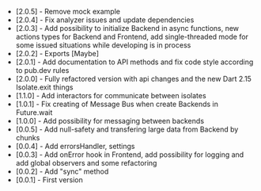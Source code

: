 - [2.0.5] - Remove mock example
- [2.0.4] - Fix analyzer issues and update dependencies
- [2.0.3] - Add possibility to initialize Backend in async functions, new actions types for Backend and Frontend, add single-threaded mode for some issued situations while developing is in process
- [2.0.2] - Exports [Maybe<T>]
- [2.0.1] - Add documentation to API methods and fix code style according to pub.dev rules
- [2.0.0] - Fully refactored version with api changes and the new Dart 2.15 Isolate.exit things
- [1.1.0] - Add interactors for communicate between isolates
- [1.0.1] - Fix creating of Message Bus when create Backends in Future.wait
- [1.0.0] - Add possibility for messaging between backends
- [0.0.5] - Add null-safety and transfering large data from Backend by chunks
- [0.0.4] - Add errorsHandler, settings
- [0.0.3] - Add onError hook in Frontend, add possibility for logging and add global observers and some refactoring
- [0.0.2] - Add "sync" method
- [0.0.1] - First version

